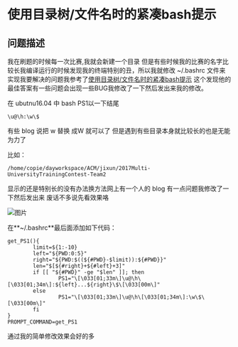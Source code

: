 # 使用目录树/文件名时的紧凑bash提示

## 问题描述

我在刷题的时候每一次比赛,我就会新建一个目录 但是有些时候我的比赛的名字比较长我编译运行的时候发现我的终端特别的丑，所以我就修改  ~/.bashrc 文件来实现我要解决的问题我参考了[使用目录树/文件名时的紧凑bash提示](https://gxnotes.com/article/104078.html)
这个发现他的最佳答案有一些问题会出现一些BUG我修改了一下然后发出来我的修改。

在 ubutnu16.04 中 bash PS1以一下结尾

    \u@\h:\w\$
有些 blog 说把 w 替换 成W 就可以了 但是遇到有些目录本身就比较长的也是无能为力了

比如：

    /home/copie/dayworkspace/ACM/jixun/2017Multi-UniversityTrainingContest-Team2

显示的还是特别长的没有办法换方法网上有一个人的 blog 有一点问题我修改了一下然后发出来 废话不多说先看效果咯

![图片](http://copie.cn/usr/uploads/2017/07/1089034350.png)

在**~/.bashrc**最后面添加如下代码：

    get_PS1(){
            limit=${1:-10}
            left="${PWD:0:5}"
            right="${PWD:$((${#PWD}-$limit)):${#PWD}}"
            len="$[${#right}+${#left}+3]"
            if [[ "${#PWD}" -ge "$len" ]]; then
                    PS1="\[\033[01;33m\]\u@\h\[\033[01;34m\]:${left}...${right}\$\[\033[00m\]"
            else
                    PS1="\[\033[01;33m\]\u@\h\[\033[01;34m\]:\w\$\[\033[00m\]"
            fi
    }
    PROMPT_COMMAND=get_PS1

通过我的简单修改效果会好的多